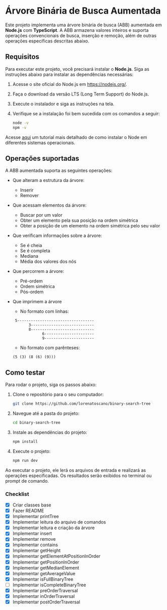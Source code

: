 # Árvore Binária de Busca Aumentada

Este projeto implementa uma árvore binária de busca (ABB) aumentada em **Node.js** com **TypeScript**. A ABB armazena valores inteiros e suporta operações convencionais de busca, inserção e remoção, além de outras operações específicas descritas abaixo.

## Requisitos

Para executar este projeto, você precisará instalar o **Node.js**. Siga as instruções abaixo para instalar as dependências necessárias:

1. Acesse o site oficial do Node.js em https://nodejs.org/.
2. Faça o download da versão LTS (Long Term Support) do Node.js.
3. Execute o instalador e siga as instruções na tela.
4. Verifique se a instalação foi bem sucedida com os comandos a seguir:

   ```bash
   node -v
   npm -v
   ```

Acesse [aqui](https://efficient-sloth-d85.notion.site/Instalando-o-Node-e-o-NPM-d162e2582d5c48499bc6703526912456) um tutorial mais detalhado de como instalar o Node em diferentes sistemas operacionais.

## Operações suportadas

A ABB aumentada suporta as seguintes operações:

- Que alteram a estrutura da árvore:

  - Inserir
  - Remover

- Que acessam elementos da árvore:

  - Buscar por um valor
  - Obter um elemento pela sua posição na ordem simétrica
  - Obter a posição de um elemento na ordem simétrica pelo seu valor

- Que verificam informações sobre a árvore:

  - Se é cheia
  - Se é completa
  - Mediana
  - Média dos valores dos nós

- Que percorrem a árvore:

  - Pré-ordem
  - Ordem simétrica
  - Pós-ordem

- Que imprimem a árvore

  - No formato com linhas:

  ```
   5----------------------------------
         3----------------------------
         8----------------------------
               6----------------------
               9----------------------
  ```

  - No formato com parênteses:

  ```
  (5 (3) (8 (6) (9)))
  ```

## Como testar

Para rodar o projeto, siga os passos abaixo:

1. Clone o repositório para o seu computador:

   ```bash
   git clone https://github.com/lorenatoscano/binary-search-tree
   ```

2. Navegue até a pasta do projeto:

   ```bash
   cd binary-search-tree
   ```

3. Instale as dependências do projeto:

   ```bash
   npm install
   ```

4. Execute o projeto:

   ```bash
   npm run dev
   ```

Ao executar o projeto, ele lerá os arquivos de entrada e realizará as operações especificadas. Os resultados serão exibidos no terminal ou prompt de comando.

### Checklist

- [x] Criar classes base
- [x] Fazer README
- [x] Implementar printTree
- [x] Implementar leitura do arquivo de comandos
- [x] Implementar leitura e criação da árvore
- [x] Implementar insert
- [x] Implementar remove
- [x] Implementar contains
- [x] Implementar getHeight
- [x] Implementar getElementAtPositionInOrder
- [x] Implementar getPositionInOrder
- [x] Implementar getMedianElement
- [x] Implementar getAverageValue
- [x] Implementar isFullBinaryTree
- [ ] Implementar isCompleteBinaryTree
- [x] Implementar preOrderTraversal
- [x] Implementar inOrderTraversal
- [x] Implementar postOrderTraversal
